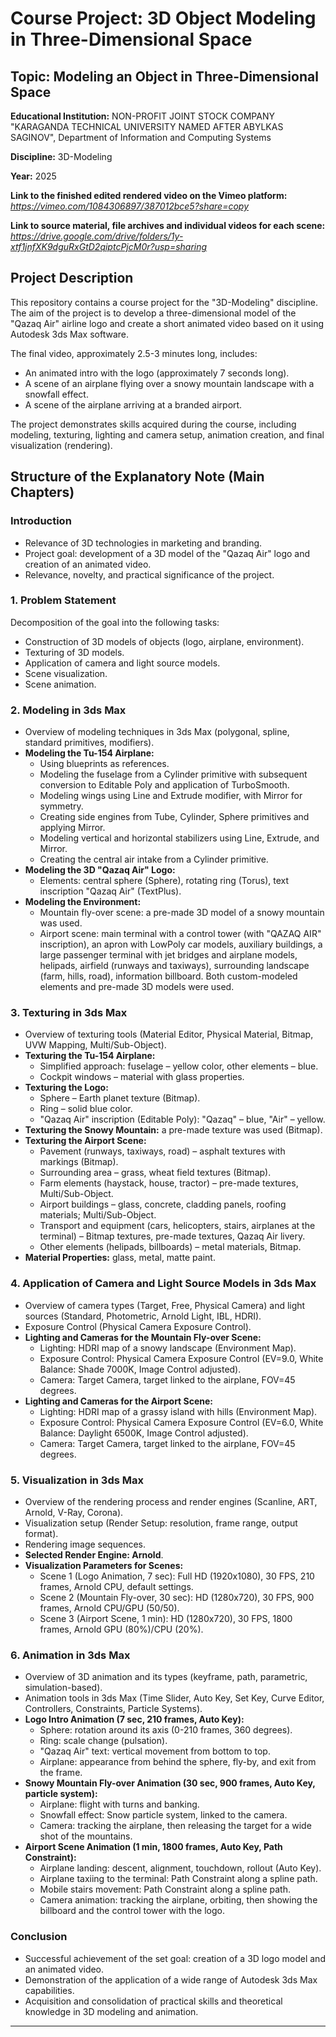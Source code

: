 # Course Project: 3D Object Modeling in Three-Dimensional Space

## Topic: Modeling an Object in Three-Dimensional Space

**Educational Institution:** NON-PROFIT JOINT STOCK COMPANY "KARAGANDA TECHNICAL UNIVERSITY NAMED AFTER ABYLKAS SAGINOV", Department of Information and Computing Systems

**Discipline:** 3D-Modeling

**Year:** 2025

**Link to the finished edited rendered video on the Vimeo platform:**  *https://vimeo.com/1084306897/387012bce5?share=copy*

**Link to source material, file archives and individual videos for each scene:** *https://drive.google.com/drive/folders/1y-xtf1jnfXK9dguRxGtD2qiptcPjcM0r?usp=sharing*

## Project Description

This repository contains a course project for the "3D-Modeling" discipline. The aim of the project is to develop a three-dimensional model of the "Qazaq Air" airline logo and create a short animated video based on it using Autodesk 3ds Max software.

The final video, approximately 2.5-3 minutes long, includes:
* An animated intro with the logo (approximately 7 seconds long).
* A scene of an airplane flying over a snowy mountain landscape with a snowfall effect.
* A scene of the airplane arriving at a branded airport.

The project demonstrates skills acquired during the course, including modeling, texturing, lighting and camera setup, animation creation, and final visualization (rendering).

## Structure of the Explanatory Note (Main Chapters)

### Introduction
* Relevance of 3D technologies in marketing and branding.
* Project goal: development of a 3D model of the "Qazaq Air" logo and creation of an animated video.
* Relevance, novelty, and practical significance of the project.

### 1. Problem Statement
Decomposition of the goal into the following tasks:
* Construction of 3D models of objects (logo, airplane, environment).
* Texturing of 3D models.
* Application of camera and light source models.
* Scene visualization.
* Scene animation.

### 2. Modeling in 3ds Max
* Overview of modeling techniques in 3ds Max (polygonal, spline, standard primitives, modifiers).
* **Modeling the Tu-154 Airplane:**
    * Using blueprints as references.
    * Modeling the fuselage from a Cylinder primitive with subsequent conversion to Editable Poly and application of TurboSmooth.
    * Modeling wings using Line and Extrude modifier, with Mirror for symmetry.
    * Creating side engines from Tube, Cylinder, Sphere primitives and applying Mirror.
    * Modeling vertical and horizontal stabilizers using Line, Extrude, and Mirror.
    * Creating the central air intake from a Cylinder primitive.
* **Modeling the 3D "Qazaq Air" Logo:**
    * Elements: central sphere (Sphere), rotating ring (Torus), text inscription "Qazaq Air" (TextPlus).
* **Modeling the Environment:**
    * Mountain fly-over scene: a pre-made 3D model of a snowy mountain was used.
    * Airport scene: main terminal with a control tower (with "QAZAQ AIR" inscription), an apron with LowPoly car models, auxiliary buildings, a large passenger terminal with jet bridges and airplane models, helipads, airfield (runways and taxiways), surrounding landscape (farm, hills, road), information billboard. Both custom-modeled elements and pre-made 3D models were used.

### 3. Texturing in 3ds Max
* Overview of texturing tools (Material Editor, Physical Material, Bitmap, UVW Mapping, Multi/Sub-Object).
* **Texturing the Tu-154 Airplane:**
    * Simplified approach: fuselage – yellow color, other elements – blue.
    * Cockpit windows – material with glass properties.
* **Texturing the Logo:**
    * Sphere – Earth planet texture (Bitmap).
    * Ring – solid blue color.
    * "Qazaq Air" inscription (Editable Poly): "Qazaq" – blue, "Air" – yellow.
* **Texturing the Snowy Mountain:** a pre-made texture was used (Bitmap).
* **Texturing the Airport Scene:**
    * Pavement (runways, taxiways, road) – asphalt textures with markings (Bitmap).
    * Surrounding area – grass, wheat field textures (Bitmap).
    * Farm elements (haystack, house, tractor) – pre-made textures, Multi/Sub-Object.
    * Airport buildings – glass, concrete, cladding panels, roofing materials; Multi/Sub-Object.
    * Transport and equipment (cars, helicopters, stairs, airplanes at the terminal) – Bitmap textures, pre-made textures, Qazaq Air livery.
    * Other elements (helipads, billboards) – metal materials, Bitmap.
* **Material Properties:** glass, metal, matte paint.

### 4. Application of Camera and Light Source Models in 3ds Max
* Overview of camera types (Target, Free, Physical Camera) and light sources (Standard, Photometric, Arnold Light, IBL, HDRI).
* Exposure Control (Physical Camera Exposure Control).
* **Lighting and Cameras for the Mountain Fly-over Scene:**
    * Lighting: HDRI map of a snowy landscape (Environment Map).
    * Exposure Control: Physical Camera Exposure Control (EV=9.0, White Balance: Shade 7000K, Image Control adjusted).
    * Camera: Target Camera, target linked to the airplane, FOV=45 degrees.
* **Lighting and Cameras for the Airport Scene:**
    * Lighting: HDRI map of a grassy island with hills (Environment Map).
    * Exposure Control: Physical Camera Exposure Control (EV=6.0, White Balance: Daylight 6500K, Image Control adjusted).
    * Camera: Target Camera, target linked to the airplane, FOV=45 degrees.

### 5. Visualization in 3ds Max
* Overview of the rendering process and render engines (Scanline, ART, Arnold, V-Ray, Corona).
* Visualization setup (Render Setup: resolution, frame range, output format).
* Rendering image sequences.
* **Selected Render Engine: Arnold**.
* **Visualization Parameters for Scenes:**
    * Scene 1 (Logo Animation, 7 sec): Full HD (1920x1080), 30 FPS, 210 frames, Arnold CPU, default settings.
    * Scene 2 (Mountain Fly-over, 30 sec): HD (1280x720), 30 FPS, 900 frames, Arnold CPU/GPU (50/50).
    * Scene 3 (Airport Scene, 1 min): HD (1280x720), 30 FPS, 1800 frames, Arnold GPU (80%)/CPU (20%).

### 6. Animation in 3ds Max
* Overview of 3D animation and its types (keyframe, path, parametric, simulation-based).
* Animation tools in 3ds Max (Time Slider, Auto Key, Set Key, Curve Editor, Controllers, Constraints, Particle Systems).
* **Logo Intro Animation (7 sec, 210 frames, Auto Key):**
    * Sphere: rotation around its axis (0-210 frames, 360 degrees).
    * Ring: scale change (pulsation).
    * "Qazaq Air" text: vertical movement from bottom to top.
    * Airplane: appearance from behind the sphere, fly-by, and exit from the frame.
* **Snowy Mountain Fly-over Animation (30 sec, 900 frames, Auto Key, particle system):**
    * Airplane: flight with turns and banking.
    * Snowfall effect: Snow particle system, linked to the camera.
    * Camera: tracking the airplane, then releasing the target for a wide shot of the mountains.
* **Airport Scene Animation (1 min, 1800 frames, Auto Key, Path Constraint):**
    * Airplane landing: descent, alignment, touchdown, rollout (Auto Key).
    * Airplane taxiing to the terminal: Path Constraint along a spline path.
    * Mobile stairs movement: Path Constraint along a spline path.
    * Camera animation: tracking the airplane, orbiting, then showing the billboard and the control tower with the logo.

### Conclusion
* Successful achievement of the set goal: creation of a 3D logo model and an animated video.
* Demonstration of the application of a wide range of Autodesk 3ds Max capabilities.
* Acquisition and consolidation of practical skills and theoretical knowledge in 3D modeling and animation.

---
